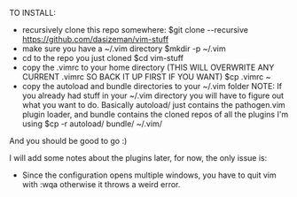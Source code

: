 TO INSTALL:
- recursively clone this repo somewhere:
    $git clone --recursive https://github.com/dasizeman/vim-stuff
- make sure you have a ~/.vim directory
    $mkdir -p ~/.vim
- cd to the repo you just cloned
    $cd vim-stuff
- copy the .vimrc to your home directory (THIS WILL OVERWRITE ANY CURRENT .vimrc
  SO BACK IT UP FIRST IF YOU WANT)
    $cp .vimrc ~
- copy the autoload and bundle directories to your ~/.vim folder
  NOTE: If you already had stuff in your ~/.vim directory you will have to figure
  out what you want to do.  Basically autoload/ just contains the pathogen.vim
  plugin loader, and bundle contains the cloned repos of all the plugins I'm using
    $cp -r autoload/ bundle/ ~/.vim/

And you should be good to go :)


I will add some notes about the plugins later, for now, the only issue is:
- Since the configuration opens multiple windows, you have to quit vim with
    :wqa
  otherwise it throws a weird error.
